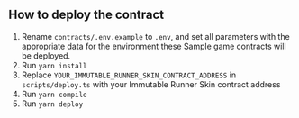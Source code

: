## How to deploy the contract
1. Rename `contracts/.env.example` to `.env`, and set all parameters with the appropriate data for the environment these Sample game contracts will be deployed.
2. Run `yarn install`
3. Replace `YOUR_IMMUTABLE_RUNNER_SKIN_CONTRACT_ADDRESS` in `scripts/deploy.ts` with your Immutable Runner Skin contract address
4. Run `yarn compile`
5. Run `yarn deploy`